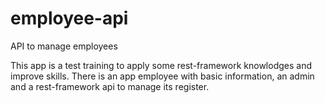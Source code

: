 # employee-api
API to manage employees

This app is a test training to apply some rest-framework knowlodges and improve skills.
There is an app employee with basic information, an admin and a rest-framework api to manage its register. 